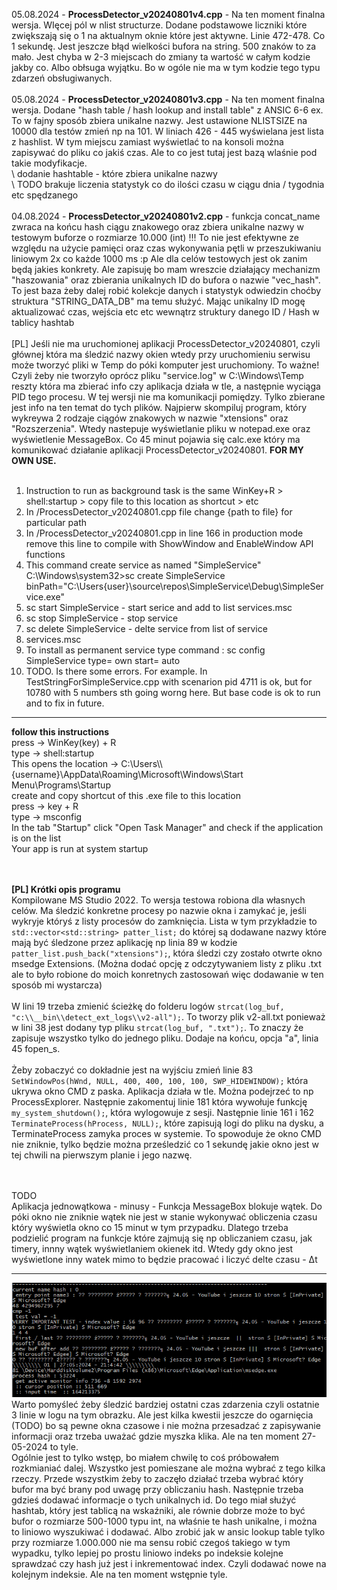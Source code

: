 05.08.2024 - <b>ProcessDetector_v20240801v4.cpp</b> - Na ten moment finalna wersja. WIęcej pól w nlist structurze. Dodane podstawowe liczniki które zwiększają się o 1 na aktualnym oknie które jest aktywne. Linie 472-478. Co 1 sekundę. Jest jeszcze błąd wielkości bufora na string. 500 znaków to za mało. Jest chyba w 2-3 miejscach do zmiany ta wartość w całym kodzie jakby co. Albo obłsuga wyjątku. Bo w ogóle nie ma w tym kodzie tego typu zdarzeń obsługiwanych.<br /><br />
05.08.2024 - <b>ProcessDetector_v20240801v3.cpp</b> - Na ten moment finalna wersja. Dodane "hash table / hash lookup and install table" z ANSIC 6-6 ex. To w fajny sposób zbiera unikalne nazwy. Jest ustawione NLISTSIZE na 10000 dla testów zmień np na 101. W liniach 426 - 445 wyświelana jest lista z hashlist. W tym miejscu zamiast wyświetlać to na konsoli można zapisywać do pliku co jakiś czas. Ale to co jest tutaj jest bazą wlaśnie pod takie modyfikacje.<br />
\ dodanie hashtable - które zbiera unikalne nazwy<br />
\ TODO brakuje liczenia statystyk co do ilości czasu w ciągu dnia / tygodnia etc spędzanego<br /><br />
04.08.2024 - <b>ProcessDetector_v20240801v2.cpp</b> - funkcja concat_name zwraca na końcu hash ciągu znakowego oraz zbiera unikalne nazwy w testowym buforze o rozmiarze 10.000 (int) !!! To nie jest efektywne ze względu na użycie pamięci oraz czas wykonywania pętli w przeszukiwaniu liniowym 2x co każde 1000 ms :p Ale dla celów testowych jest ok zanim będą jakies konkrety. Ale zapisuję bo mam wreszcie działający mechanizm "haszowania" oraz zbierania unikalnych ID do bufora o nazwie "vec_hash". To jest baza żeby dalej robić kolekcje danych i statystyk odwiedzin choćby struktura "STRING_DATA_DB" ma temu służyć. Mając unikalny ID mogę aktualizować czas, wejścia etc etc wewnątrz struktury danego ID / Hash w tablicy hashtab<br /><br />
[PL] Jeśli nie ma uruchomionej aplikacji ProcessDetector_v20240801, czyli głównej która ma śledzić nazwy okien wtedy przy uruchomieniu serwisu może tworzyć pliki w Temp do póki komputer jest uruchomiony. To ważne! Czyli żeby nie tworzyło oprócz pliku "service.log" w C:\Windows\Temp reszty która ma zbierać info czy aplikacja działa w tle, a następnie wyciąga PID tego procesu. W tej wersji nie ma komunikacji pomiędzy. Tylko zbierane jest info na ten temat do tych plików. Najpierw skompiluj program, który wykreywa 2 rodzaje ciągów znakowych w nazwie "xtensions" oraz "Rozszerzenia". Wtedy nastepuje wyświetlanie pliku w notepad.exe oraz wyświetlenie MessageBox. Co 45 minut pojawia się calc.exe który ma komunikować działanie aplikacji ProcessDetector_v20240801. <b>FOR MY OWN USE.</b>
<br /> <br />
1. Instruction to run as background task is the same WinKey+R > shell:startup > copy file to this location as shortcut > etc <br />
2. In /ProcessDetector_v20240801.cpp file change {path to file} for particular path<br />
3. In /ProcessDetector_v20240801.cpp in line 166 in production mode remove this line to compile with ShowWindow and EnableWindow API functions<br />
4. This command create service as named "SimpleService" C:\Windows\system32>sc create SimpleService binPath="C:\Users\{user}\source\repos\SimpleService\Debug\SimpleService.exe" <br />
5. sc start SimpleService - start serice and add to list services.msc <br />
6. sc stop SimpleService - stop service <br />
7. sc delete SimpleService - delte service from list of service <br />
8. services.msc <br />
9. To install as permanent service type command : sc config SimpleService type= own start= auto  <br />
10. TODO. Is there some errors. For example. In TestStringForSimpleService.cpp with scenarion pid 4711 is ok, but for 10780 with 5 numbers sth going worng here. But base code is ok to run and to fix in future.
<hr>
<b>follow this instructions</b> </br>
press -> WinKey(key) + R </br>
type -> shell:startup </br>
This opens the location -> C:\Users\\{username}\AppData\Roaming\Microsoft\Windows\Start Menu\Programs\Startup </br>
create and copy shortcut of this .exe file to this location  </br>
press -> key + R </br>
type -> msconfig </br>
In the tab "Startup" click "Open Task Manager" and check if the application is on the list </br>
Your app is run at system startup </br>

 </br></br>
<b>[PL] Krótki opis programu </b></br>
Kompilowane MS Studio 2022. To wersja testowa robiona dla własnych celów. Ma śledzić konkretne procesy po nazwie okna i zamykać je, jeśli wykryje któryś z listy procesów do zamknięcia. Lista w tym przykładzie to `std::vector<std::string> patter_list;` do której są dodawane nazwy które mają być śledzone przez aplikację np linia 89 w kodzie `patter_list.push_back("xtensions");`, która śledzi czy zostało otwrte okno msedge Extensions. (Można dodać opcję z odczytywaniem listy z pliku .txt ale to było robione do moich konretnych zastosowań więc dodawanie w ten sposób mi wystarcza)</br></br>
W lini 19 trzeba zmienić ścieżkę do folderu logów `strcat(log_buf, "c:\\__bin\\detect_ext_logs\\v2-all");`. To tworzy plik v2-all.txt ponieważ w lini 38 jest dodany typ pliku `strcat(log_buf, ".txt");`. To znaczy że zapisuje wszystko tylko do jednego pliku. Dodaje na końcu, opcja "a", linia 45 fopen_s.</br></br>
Żeby zobaczyć co dokładnie jest na wyjściu zmień linie 83 `SetWindowPos(hWnd, NULL, 400, 400, 100, 100, SWP_HIDEWINDOW);` która ukrywa okno CMD z paska. Aplikacja działa w tle. Można podejrzeć to np ProcessExplorer. Następnie zakomentuj linie 181 która wywołuje funkcję `my_system_shutdown();`, która wylogowuje z sesji. Następnie linie 161 i 162 `TerminateProcess(hProcess, NULL);`, które zapisują logi do pliku na dysku, a TerminateProcess zamyka proces w systemie. To spowoduje że okno CMD nie zniknie, tylko będzie można prześledzić co 1 sekundę jakie okno jest w tej chwili na pierwszym planie i jego nazwę.

<br /><br/>
TODO<br />
Aplikacja jednowątkowa - minusy - Funkcja MessageBox blokuje wątek. Do póki okno nie zniknie wątek nie jest w stanie wykonywać obliczenia czasu który wyświetla okno co 15 minut w tym przypadku. Dlatego trzeba podzielić program na funkcje które zajmują się np obliczaniem czasu, jak timery, innny wątek wyświetlaniem okienek itd. Wtedy gdy okno jest wyświetlone inny watek mimo to będzie pracować i liczyć delte czasu - &#916;t

<hr>

![xample_process_detector2.png](https://raw.githubusercontent.com/KarolDuracz/scratchpad/main/ProcessDetector/example_process_detector2.png)
<br />
Warto pomyśleć żeby śledzić bardziej ostatni czas zdarzenia czyli ostatnie 3 linie w logu na tym obrazku. Ale jest kilka kwestii jeszcze do ogarnięcia (TODO) bo są pewne okna czasowe i nie można przesadzać z zapisywanie informacji oraz trzeba uważać gdzie myszka klika. Ale na ten moment 27-05-2024 to tyle.
<br />
Ogólnie jest to tylko wstęp, bo miałem chwilę to coś próbowałem rozkmianiać dalej. Wszystko jest pomieszane ale można wybrać z tego kilka rzeczy. Przede wszystkim żeby to zaczęło działać trzeba wybrać który bufor ma być brany pod uwagę przy obliczaniu hash. Następnie trzeba gdzieś dodawać informacje o tych unikalnych id. Do tego miał służyć hashtab, który jest tablicą na wskaźniki, ale równie dobrze może to być bufor o rozmiarze 500-1000 typu int, na właśnie te hash unikalne, i można to liniowo wyszukiwać i dodawać. Albo zrobić jak w ansic lookup table tylko przy rozmiarze 1.000.000 nie ma sensu robić czegoś takiego w tym wypadku, tylko lepiej po prostu liniowo indeks po indeksie kolejne sprawdzać czy hash już jest i inkrementować index. Czyli dodawać nowe na kolejnym indeksie. Ale na ten moment wstępnie tyle.
